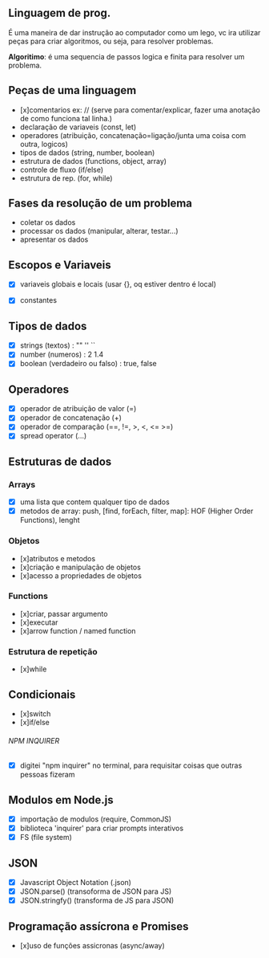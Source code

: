 ## Linguagem de prog.

É uma maneira de dar instrução ao computador
como um lego, vc ira utilizar peças para criar algoritmos, ou seja, para resolver problemas.

**Algoritimo**: é uma sequencia de passos logica e finita para resolver um problema.

## Peças de uma linguagem

- [x]comentarios
    ex: // (serve para comentar/explicar, fazer uma anotação de como funciona tal linha.)
- declaração de variaveis
    (const, let)
- operadores
    (atribuição, concatenação=ligação/junta uma coisa com outra, logicos)
- tipos de dados
    (string, number, boolean)
- estrutura de dados
    (functions, object, array)
- controle de fluxo
    (if/else)
- estrutura de rep.
    (for, while)

## Fases da resolução de um problema

- coletar os dados
- processar os dados
    (manipular, alterar, testar...)
- apresentar os dados 

## Escopos e Variaveis

- [x] variaveis globais e locais
    (usar {}, oq estiver dentro é local)
- [x] constantes


## Tipos de dados

- [x] strings
    (textos) : "" '' ``
- [x] number
    (numeros) : 2 1.4
- [x] boolean
    (verdadeiro ou falso) : true, false

## Operadores

- [x] operador de atribuição de valor
    (=)
- [x] operador de concatenação
    (+)
- [x] operador de comparação
     (==, !=, >, <, <= >=)
- [x] spread operator
     (...)

## Estruturas de dados

### Arrays

- [x] uma lista que contem qualquer tipo de dados
- [x] metodos de array: push, [find, forEach, filter, map]: HOF (Higher Order Functions), lenght

### Objetos

- [x]atributos e metodos
- [x]criação e manipulação de objetos
- [x]acesso a propriedades de objetos

### Functions
- [x]criar, passar argumento
- [x]executar
- [x]arrow function / named function

### Estrutura de repetição

- [x]while

## Condicionais

- [x]switch
- [x]if/else

###### NPM INQUIRER

- [x] digitei "npm inquirer" no terminal, para requisitar coisas que outras pessoas fizeram

## Modulos em Node.js

- [x] importação de modulos
    (require, CommonJS)
- [x] biblioteca 'inquirer' para criar prompts interativos
- [x] FS
     (file system)

## JSON

- [x] Javascript Object Notation
     (.json)
- [x] JSON.parse() 
     (transoforma de JSON para JS)
- [x] JSON.stringfy()
     (transforma de JS para JSON)

## Programação assícrona e Promises

- [x]uso de funções assicronas
     (async/away)